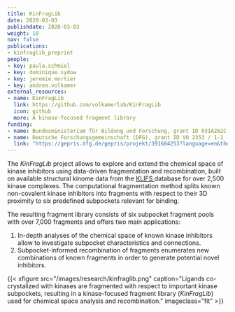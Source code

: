 ```yaml
---
title: KinFragLib
date: 2020-03-03
publishdate: 2020-03-03
weight: 10
nav: false
publications:
- kinfraglib_preprint
people:
- key: paula.schmiel
- key: dominique.sydow
- key: jeremie.mortier
- key: andrea.volkamer
external_resources:
- name: KinFragLib
  link: https://github.com/volkamerlab/KinFragLib
  icon: github
  more: A kinase-focused fragment library
funding:
- name: Bundesministerium für Bildung und Forschung, grant ID 031A262C
- name: Deutsche Forschungsgemeinschaft (DFG), grant ID VO 2353 / 1-1
  link: "https://gepris.dfg.de/gepris/projekt/391684253?language=en&the="
---
```


The *KinFragLib* project allows to explore and extend the chemical space of kinase inhibitors using
data-driven fragmentation and recombination, built on available structural kinome data from the <a href="https://klifs.vu-compmedchem.nl/" target="_blank" class="external">KLIFS </a> database
for over 2,500 kinase complexes. The computational fragmentation method splits known non-covalent
kinase inhibitors into fragments with respect to their 3D proximity to six predefined subpockets relevant for binding.

<!--more-->

The resulting fragment library consists of six subpocket fragment pools with over 7,000 fragments and
offers two main applications: 
1. In-depth analyses of the chemical space of known kinase inhibitors allow to investigate
subpocket characteristics and connections.
2. Subpocket-informed recombination of fragments enumerates new combinations of known fragments
in order to generate potential novel inhibitors.


{{< xfigure src="/images/research/kinfraglib.png" caption="Ligands co-crystalized with kinases are fragmented with respect to important kinase subpockets, resulting in a kinase-focused fragment library (*KinFragLib*) used for chemical space analysis and recombination." imageclass="fit" >}}
